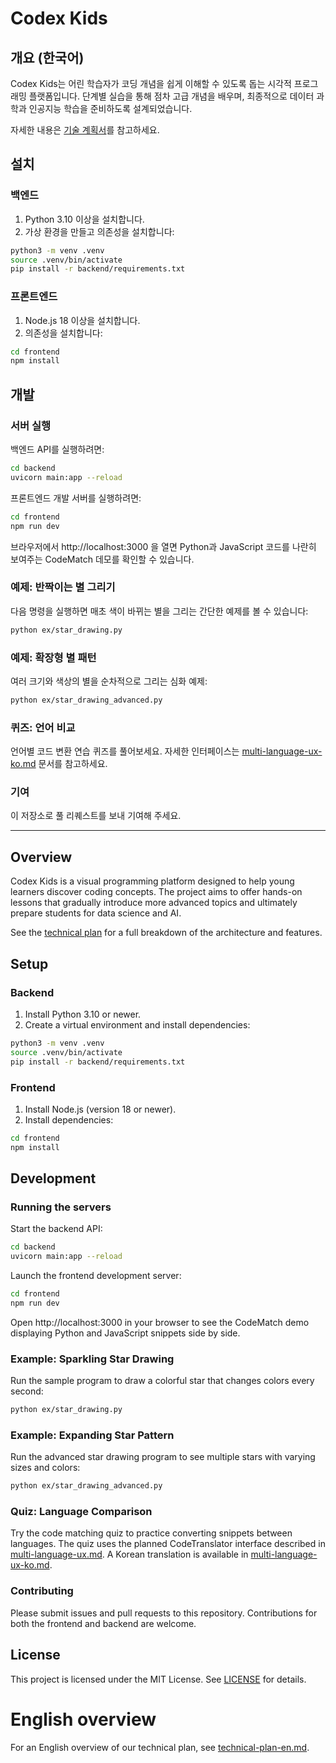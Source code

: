 # Codex Kids

## 개요 (한국어)

Codex Kids는 어린 학습자가 코딩 개념을 쉽게 이해할 수 있도록 돕는 시각적 프로그래밍 플랫폼입니다. 단계별 실습을 통해 점차 고급 개념을 배우며, 최종적으로 데이터 과학과 인공지능 학습을 준비하도록 설계되었습니다.

자세한 내용은 [기술 계획서](docs/code-kids-technical-plan-kor.md)를 참고하세요.

## 설치

### 백엔드

1. Python 3.10 이상을 설치합니다.
2. 가상 환경을 만들고 의존성을 설치합니다:

```bash
python3 -m venv .venv
source .venv/bin/activate
pip install -r backend/requirements.txt
```

### 프론트엔드

1. Node.js 18 이상을 설치합니다.
2. 의존성을 설치합니다:

```bash
cd frontend
npm install
```

## 개발

### 서버 실행

백엔드 API를 실행하려면:

```bash
cd backend
uvicorn main:app --reload
```

프론트엔드 개발 서버를 실행하려면:

```bash
cd frontend
npm run dev
```

브라우저에서 http://localhost:3000 을 열면 Python과 JavaScript 코드를 나란히 보여주는 CodeMatch 데모를 확인할 수 있습니다.

### 예제: 반짝이는 별 그리기

다음 명령을 실행하면 매초 색이 바뀌는 별을 그리는 간단한 예제를 볼 수 있습니다:

```bash
python ex/star_drawing.py
```

### 예제: 확장형 별 패턴

여러 크기와 색상의 별을 순차적으로 그리는 심화 예제:

```bash
python ex/star_drawing_advanced.py
```

### 퀴즈: 언어 비교

언어별 코드 변환 연습 퀴즈를 풀어보세요. 자세한 인터페이스는 [multi-language-ux-ko.md](docs/multi-language-ux-ko.md) 문서를 참고하세요.

### 기여

이 저장소로 풀 리퀘스트를 보내 기여해 주세요.

---

## Overview

Codex Kids is a visual programming platform designed to help young learners discover coding concepts. The project aims to offer hands-on lessons that gradually introduce more advanced topics and ultimately prepare students for data science and AI.

See the [technical plan](docs/code-kids-technical-plan-kor.md) for a full breakdown of the architecture and features.

## Setup

### Backend

1. Install Python 3.10 or newer.
2. Create a virtual environment and install dependencies:

```bash
python3 -m venv .venv
source .venv/bin/activate
pip install -r backend/requirements.txt
```

### Frontend

1. Install Node.js (version 18 or newer).
2. Install dependencies:

```bash
cd frontend
npm install
```

## Development

### Running the servers

Start the backend API:

```bash
cd backend
uvicorn main:app --reload
```

Launch the frontend development server:

```bash
cd frontend
npm run dev
```

Open http://localhost:3000 in your browser to see the CodeMatch demo displaying Python and JavaScript snippets side by side.

### Example: Sparkling Star Drawing

Run the sample program to draw a colorful star that changes colors every second:

```bash
python ex/star_drawing.py
```

### Example: Expanding Star Pattern

Run the advanced star drawing program to see multiple stars with varying sizes and colors:

```bash
python ex/star_drawing_advanced.py
```

### Quiz: Language Comparison

Try the code matching quiz to practice converting snippets between languages. The quiz uses the planned CodeTranslator interface described in [multi-language-ux.md](docs/multi-language-ux.md). A Korean translation is available in [multi-language-ux-ko.md](docs/multi-language-ux-ko.md).

### Contributing

Please submit issues and pull requests to this repository. Contributions for both the frontend and backend are welcome.


## License

This project is licensed under the MIT License. See [LICENSE](LICENSE) for details.

# English overview

For an English overview of our technical plan, see [technical-plan-en.md](docs/technical-plan-en.md).
